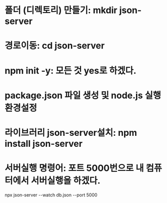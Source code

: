 # 폴더 (디렉토리) 만들기: mkdir json-server
# 경로이동: cd json-server
# npm init -y: 모든 것 yes로 하겠다.
# package.json 파일 생성 및 node.js 실행환경설정
# 라이브러리 json-server설치: npm install json-server

# 서버실행 명령어: 포트 5000번으로 내 컴퓨터에서 서버실행을 하겠다. 
npx json-server --watch db.json --port 5000
